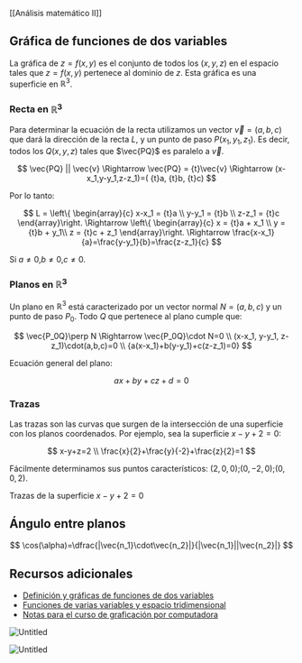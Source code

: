 [[Análisis matemático II]]
## Gráfica de funciones de dos variables

La gráfica de $z=f(x,y)$ es el conjunto de todos los $(x,y,z)$ en el espacio tales que $z=f(x,y)$ pertenece al dominio de $z$. Esta gráfica es una superficie en $\mathbb{R}^3$.

### Recta en $\mathbb{R}^3$

Para determinar la ecuación de la recta utilizamos un vector $\vec{v}=(a,b,c)$ que dará la dirección de la recta $L$, y un punto de paso $P(x_1,y_1,z_1)$. Es decir, todos los $Q(x,y,z)$ tales que $\vec{PQ}$ es paralelo a $\vec{v}$.

$$
\vec{PQ} || \vec{v} \Rightarrow \vec{PQ} = {t}\vec{v} \Rightarrow (x-x_1,y-y_1,z-z_1)=( {t}a, {t}b, {t}c)
$$

Por lo tanto:

$$
L = \left\{ \begin{array}{c}
		x-x_1 = {t}a \\
		y-y_1 = {t}b \\
		z-z_1 = {t}c
	\end{array}\right.
	\Rightarrow
	\left\{ \begin{array}{c}
		x = {t}a + x_1 \\
		y = {t}b + y_1\\
		z = {t}c + z_1
	\end{array}\right.
	\Rightarrow
	\frac{x-x_1}{a}=\frac{y-y_1}{b}=\frac{z-z_1}{c}
$$

Si $a\neq0$,$b\neq0$,$c\neq0$.

### Planos en $\mathbb{R}^3$

Un plano en $\mathbb{R}^3$ está caracterizado por un vector normal $N=(a,b,c)$ y un punto de paso $P_0$. Todo $Q$ que pertenece al plano cumple que:

$$
\vec{P_0Q}\perp N \Rightarrow \vec{P_0Q}\cdot N=0 \\
(x-x_1, y-y_1, z-z_1)\cdot(a,b,c)=0 \\
{a(x-x_1)+b(y-y_1)+c(z-z_1)=0}
$$

Ecuación general del plano:

$$
ax+by+cz+d=0
$$

### Trazas

Las trazas son las curvas que surgen de la intersección de una superficie con los planos coordenados. Por ejemplo, sea la superficie $x-y+2=0$:

$$
x-y+z=2 \\
\frac{x}{2}+\frac{y}{-2}+\frac{z}{2}=1
$$

Fácilmente determinamos sus puntos característicos: $(2,0,0)$;$(0,-2,0)$;$(0,0,2)$.

Trazas de la superficie $x-y+2=0$


## Ángulo entre planos

$$
\cos(\alpha)=\dfrac{|\vec{n_1}\cdot\vec{n_2}|}{|\vec{n_1}||\vec{n_2}|}
$$

## Recursos adicionales

- [Definición y gráficas de funciones de dos variables](https://www.mate.unlp.edu.ar/practicas/54_5_0210201317246.pdf)
- [Funciones de varias variables y espacio tridimensional](https://espanol.libretexts.org/Matematicas/Libro%3A_Calculo_activo_(Boelkins_et_al.)/09%3A_Funciones_multivariables_y_vectoriales/9.01%3A_Funciones_de_Varias_Variables_y_Espacio_Tridimensional)
- [Notas para el curso de graficación por computadora](https://prometeo.matem.unam.mx/recursos/VariosNiveles/iCartesiLibri/recursos/Notas_Graficacion_por_Computadora/index.html)


![Untitled](_private/Images/Gráfica%20de%20funciones%20de%202%20variables/Untitled%201.png)

![Untitled](_private/Images/Gráfica%20de%20funciones%20de%202%20variables/Untitled%202.png)